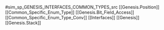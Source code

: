 #sim_sp_GENESIS_INTERFACES_COMMON_TYPES_src
[[Genesis.Position]]
[[Common_Specific_Enum_Type]]
[[Genesis.Bit_Field_Access]]
[[Common_Specific_Enum_Type_Conv]]
[[Interfaces]]
[[Genesis]]
[[Genesis.Stack]]
